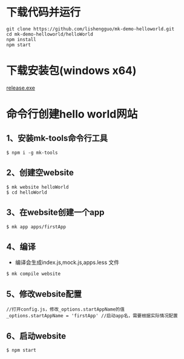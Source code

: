 # 下载代码并运行
```
git clone https://github.com/lishengguo/mk-demo-helloworld.git
cd mk-demo-helloworld/helloWorld
npm install
npm start
```

# 下载安装包(windows x64)
<a href="https://github.com/lishengguo/mk-demo-helloworld/tree/master/release.exe">release.exe</a>

# 命令行创建hello world网站

## 1、安装mk-tools命令行工具

```
$ npm i -g mk-tools
```

## 2、创建空website

```
$ mk website helloWorld
$ cd helloWorld
```

## 3、在website创建一个app

```
$ mk app apps/firstApp
```

## 4、编译
- 编译会生成index.js,mock.js,apps.less 文件
```
$ mk compile website
```

## 5、修改website配置

```
//打开config.js，修改_options.startAppName的值
_options.startAppName = 'firstApp' //启动app名，需要根据实际情况配置
```

## 6、启动website

```
$ npm start
```


